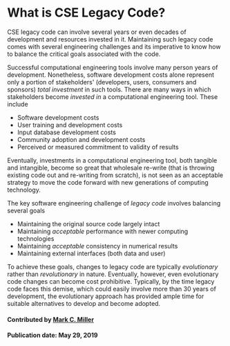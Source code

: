 # What is CSE Legacy Code?
<!--deck start--->
CSE legacy code can involve several years or even decades of development and resources invested in it. Maintaining such legacy code comes with several engineering challenges and its imperative to know how to balance the critical goals associated with the code.
<!--deck end--->

<!--body start--->

Successful computational engineering tools involve many person years of development. Nonetheless, software development costs alone represent only a portion of stakeholders' (developers, users, consumers and sponsors)
*total investment* in such tools. There are many ways in which stakeholders become *invested in* a computational
engineering tool. These include

* Software development costs
* User training and development costs
* Input database development costs
* Community adoption and development costs
* Perceived or measured commitment to validity of results

Eventually, investments in a computational engineering tool, both tangible and intangible, become so great that
wholesale re-write (that is throwing existing code out and re-writing from scratch), is not seen as an acceptable
strategy to move the code forward with new generations of computing technology.

The key software engineering challenge of *legacy code* involves balancing several goals

* Maintaining the original source code largely intact
* Maintaining *acceptable* performance with newer computing technologies
* Maintaining *acceptable* consistency in numerical results
* Maintaining external interfaces (both data and user)

To achieve these goals, changes to legacy code are typically *evolutionary* rather than *revolutionary* in nature.
Eventually, however, even evolutionary code changes can become cost prohibitive. Typically, by the time legacy code faces
this demise, which could easily involve more than 30 years of development, the evolutionary approach has provided ample
time for suitable alternatives to develop and become adopted.

#### Contributed by [Mark C. Miller](https://github.com/markcmiller86)

#### Publication date: May 29, 2019

<!--body end--->


<!---
Publish: yes
Pinned: yes
Topics: refactoring
--->
